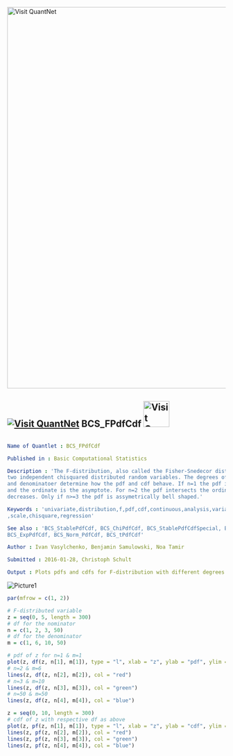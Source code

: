 
[<img src="https://github.com/QuantLet/Styleguide-and-FAQ/blob/master/pictures/banner.png" width="880" alt="Visit QuantNet">](http://quantlet.de/index.php?p=info)

## [<img src="https://github.com/QuantLet/Styleguide-and-Validation-procedure/blob/master/pictures/qloqo.png" alt="Visit QuantNet">](http://quantlet.de/) **BCS_FPdfCdf** [<img src="https://github.com/QuantLet/Styleguide-and-Validation-procedure/blob/master/pictures/QN2.png" width="60" alt="Visit QuantNet 2.0">](http://quantlet.de/d3/ia)

```yaml

Name of Quantlet : BCS_FPdfCdf

Published in : Basic Computational Statistics

Description : 'The F-distribution, also called the Fisher-Snedecor distribution, is the ratio of
two independent chisquared distributed random variables. The degrees of freedom of the numerator
and denominatoer determine how the pdf and cdf behave. If n=1 the pdf is monotonically decreasing
and the ordinate is the asymptote. For n=2 the pdf intersects the ordinate at 1 and monotically
decreases. Only if n>=3 the pdf is assymetrically bell shaped.'

Keywords : 'univariate,distribution,f,pdf,cdf,continuous,analysis,variance
,scale,chisquare,regression'

See also : 'BCS_StablePdfCdf, BCS_ChiPdfCdf, BCS_StablePdfCdfSpecial, BCS_CauchyPdfCdf,
BCS_ExpPdfCdf, BCS_Norm_PdfCdf, BCS_tPdfCdf'

Author : Ivan Vasylchenko, Benjamin Samulowski, Noa Tamir

Submitted : 2016-01-28, Christoph Schult

Output : Plots pdfs and cdfs for F-distribution with different degrees of freedom.

```

![Picture1](BCS_FPdfCdf.png)


```r
par(mfrow = c(1, 2))

# F-distributed variable
z = seq(0, 5, length = 300)
# df for the nominator
n = c(1, 2, 3, 50)
# df for the denominator
m = c(1, 6, 10, 50)

# pdf of z for n=1 & m=1
plot(z, df(z, n[1], m[1]), type = "l", xlab = "z", ylab = "pdf", ylim = c(0, 1.5))
# n=2 & m=6
lines(z, df(z, n[2], m[2]), col = "red")
# n=3 & m=10
lines(z, df(z, n[3], m[3]), col = "green")
# n=50 & m=50
lines(z, df(z, n[4], m[4]), col = "blue")

z = seq(0, 10, length = 300)
# cdf of z with respective df as above
plot(z, pf(z, n[1], m[1]), type = "l", xlab = "z", ylab = "cdf", ylim = c(0, 1))
lines(z, pf(z, n[2], m[2]), col = "red")
lines(z, pf(z, n[3], m[3]), col = "green")
lines(z, pf(z, n[4], m[4]), col = "blue")
```
